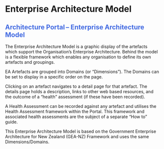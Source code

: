 <style>
table, th, td {
  border: 1px solid black;
} 
h2, h4 {color: RoyalBlue;}
</style>
# <b>Enterprise Architecture Model</b>

<h2>Architecture Portal – Enterprise Architecture Model</h2>

The Enterprise Architecture Model is a graphic display of the artefacts which support the Organisation’s Enterprise Architecture. Behind the model is a flexible framework which enables any organisation to define its own artefacts and groupings. 

EA Artefacts are grouped into Domains (or “Dimensions”). The Domains can be set to display in a specific order on the page. 

Clicking on an artefact navigates to a detail page for that artefact. The details page holds a description, links to other web based resources, and the outcome of a “health” assessment (if these have been recorded). 

A Health Assessment can be recorded against any artefact and utilises the Health Assessment framework within the Portal. This framework and associated health assessments are the subject of a separate “How to” guide. 

This Enterprise Architecture Model is based on the Government Enterprise Architecture for New Zealand (GEA-NZ) Framework and uses the same Dimensions/Domains. 